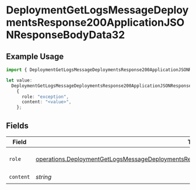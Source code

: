 # DeploymentGetLogsMessageDeploymentsResponse200ApplicationJSONResponseBodyData32

## Example Usage

```typescript
import { DeploymentGetLogsMessageDeploymentsResponse200ApplicationJSONResponseBodyData32 } from "@orq-ai/node/models/operations";

let value:
  DeploymentGetLogsMessageDeploymentsResponse200ApplicationJSONResponseBodyData32 =
    {
      role: "exception",
      content: "<value>",
    };
```

## Fields

| Field                                                                                                                                                                                                                    | Type                                                                                                                                                                                                                     | Required                                                                                                                                                                                                                 | Description                                                                                                                                                                                                              |
| ------------------------------------------------------------------------------------------------------------------------------------------------------------------------------------------------------------------------ | ------------------------------------------------------------------------------------------------------------------------------------------------------------------------------------------------------------------------ | ------------------------------------------------------------------------------------------------------------------------------------------------------------------------------------------------------------------------ | ------------------------------------------------------------------------------------------------------------------------------------------------------------------------------------------------------------------------ |
| `role`                                                                                                                                                                                                                   | [operations.DeploymentGetLogsMessageDeploymentsResponse200ApplicationJSONResponseBodyData3EvalsRole](../../models/operations/deploymentgetlogsmessagedeploymentsresponse200applicationjsonresponsebodydata3evalsrole.md) | :heavy_check_mark:                                                                                                                                                                                                       | The role of the prompt message                                                                                                                                                                                           |
| `content`                                                                                                                                                                                                                | *string*                                                                                                                                                                                                                 | :heavy_check_mark:                                                                                                                                                                                                       | N/A                                                                                                                                                                                                                      |